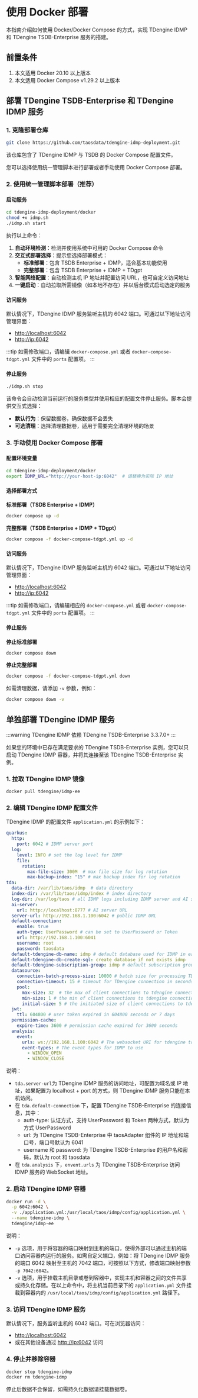 # 使用 Docker 部署

本指南介绍如何使用 Docker/Docker Compose 的方式，实现 TDengine IDMP 和 TDengine TSDB-Enterprise 服务的搭建。

## 前置条件

1. 本文适用 Docker 20.10 以上版本
1. 本文适用 Docker Compose v1.29.2 以上版本

## 部署 TDengine TSDB-Enterprise 和 TDengine IDMP 服务

### 1. 克隆部署仓库

```bash
git clone https://github.com/taosdata/tdengine-idmp-deployment.git
```

该仓库包含了 TDengine IDMP 与 TSDB 的 Docker Compose 配置文件。

您可以选择使用统一管理脚本进行部署或者手动使用 Docker Compose 部署。

### 2. 使用统一管理脚本部署（推荐）

#### 启动服务

```bash
cd tdengine-idmp-deployment/docker
chmod +x idmp.sh
./idmp.sh start
```

执行以上命令：

1. **自动环境检测**：检测并使用系统中可用的 Docker Compose 命令
2. **交互式部署选择**：提示您选择部署模式：
   - **标准部署**：包含 TSDB Enterprise + IDMP，适合基本功能使用
   - **完整部署**：包含 TSDB Enterprise + IDMP + TDgpt
3. **智能网络配置**：自动检测主机 IP 地址并配置访问 URL，也可自定义访问地址
4. **一键启动**：自动拉取所需镜像（如本地不存在）并以后台模式启动选定的服务

#### 访问服务

默认情况下，TDengine IDMP 服务监听主机的 6042 端口。可通过以下地址访问管理界面：

- [http://localhost:6042](http://localhost:6042)
- [http://ip:6042](http://ip:6042)

:::tip
如需修改端口，请编辑 `docker-compose.yml` 或者 `docker-compose-tdgpt.yml` 文件中的 `ports` 配置项。
:::

#### 停止服务

```bash
./idmp.sh stop
```

该命令会自动检测当前运行的服务类型并使用相应的配置文件停止服务。脚本会提供交互式选择：

- **默认行为**：保留数据卷，确保数据不会丢失
- **可选清理**：选择清理数据卷，适用于需要完全清理环境的场景

### 3. 手动使用 Docker Compose 部署

#### 配置环境变量

```bash
cd tdengine-idmp-deployment/docker
export IDMP_URL="http://your-host-ip:6042"  # 请替换为实际 IP 地址
```

#### 选择部署方式

**标准部署（TSDB Enterprise + IDMP）**

```bash
docker compose up -d
```

**完整部署（TSDB Enterprise + IDMP + TDgpt）**

```bash
docker compose -f docker-compose-tdgpt.yml up -d
```

#### 访问服务

默认情况下，TDengine IDMP 服务监听主机的 6042 端口。可通过以下地址访问管理界面：

- [http://localhost:6042](http://localhost:6042)
- [http://ip:6042](http://ip:6042)

:::tip
如需修改端口，请编辑相应的 `docker-compose.yml` 或者 `docker-compose-tdgpt.yml` 文件中的 `ports` 配置项。
:::

#### 停止服务

**停止标准部署**
```bash
docker compose down
```

**停止完整部署**
```bash
docker compose -f docker-compose-tdgpt.yml down
```

如需清理数据，请添加 `-v` 参数，例如：

```bash
docker compose down -v
```

## 单独部署 TDengine IDMP 服务

:::warning
TDengine IDMP 依赖 TDengine TSDB-Enterprise 3.3.7.0+
:::

如果您的环境中已存在满足要求的 TDengine TSDB-Enterprise 实例，您可以只启动 TDengine IDMP 容器，并将其连接至该 TDengine TSDB-Enterprise 实例。

### 1. 拉取 TDengine  IDMP 镜像

```bash
docker pull tdengine/idmp-ee
```

### 2. 编辑 TDengine IDMP 配置文件

TDengine IDMP 的配置文件 `application.yml` 的示例如下：

```yaml
quarkus:
  http:
    port: 6042 # IDMP server port
  log:
    level: INFO # set the log level for IDMP
    file:
      rotation:
        max-file-size: 300M  # max file size for log rotation
        max-backup-index: "15" # max backup index for log rotation
tda:
  data-dir: /var/lib/taos/idmp  # data directory
  index-dir: /var/lib/taos/idmp/index # index directory
  log-dir: /var/log/taos # all IDMP logs including IDMP server and AI server will be stored in this directory
  ai-server:
    url: http://localhost:8777 # AI server URL
  server-url: http://192.168.1.100:6042 # public IDMP URL
  default-connection:
    enable: true
    auth-type: UserPassword # can be set to UserPassword or Token
    url: http://192.168.1.100:6041
    username: root
    password: taosdata
  default-tdengine-db-name: idmp # default database used for IDMP in each TDengine connection
  default-tdengine-db-create-sql: create database if not exists idmp
  default-tdengine-subscription-group: idmp # default subscription group name used for IDMP for each TDengine connection
  datasource:
    connection-batch-process-size: 10000 # batch size for processing TDengine SQLs.
    connection-timeout: 15 # timeout for TDengine connection in seconds
    pool:
      max-size: 32  # the max of client connections to tdengine connection
      min-size: 1 # the min of client connections to tdengine connection
      initial-size: 5 # the initiated size of client connections to tdengine connection
  jwt:
    ttl: 604800 # user token expired in 604800 seconds or 7 days
  permission-cache:
    expire-time: 3600 # permission cache expired for 3600 seconds
  analysis:
    event:
      urls: ws://192.168.1.100:6042 # The websocket URI for tdengine to access IDMP server.
      event-types: # The event types for IDMP to use
        - WINDOW_OPEN
        - WINDOW_CLOSE
```

说明：
- `tda.server-url`为 TDengine IDMP 服务的访问地址，可配置为域名或 IP 地址，如果配置为 localhost + port 的方式，则 TDengine IDMP 服务只能在本机访问。
- 在 `tda.default-connection` 下，配置 TDengine TSDB-Enterprise 的连接信息，其中：
  - auth-type: 认证方式，支持 UserPassword 和 Token 两种方式，默认为方式 UserPassword
  - url: 为 TDengine TSDB-Enterprise 中 taosAdapter 组件的 IP 地址和端口号，端口号默认为 6041
  - username 和 password: 为 TDengine TSDB-Enterprise 的用户名和密码，默认为 root 和 taosdata
- 在 `tda.analysis` 下，`envent.urls` 为 TDengine TSDB-Enterprise 访问 IDMP 服务的 WebSocket 地址。

### 2. 启动 TDengine IDMP 容器

```bash
docker run -d \
  -p 6042:6042 \
  -v ./application.yml:/usr/local/taos/idmp/config/application.yml \
  --name tdengine-idmp \
  tdengine/idmp-ee
```

说明：
- `-p` 选项，用于将​​容器的端口映射到主机的端口​​，使得外部可以通过主机的端口访问容器内运行的服务。如需自定义端口，例如：将 TDengine IDMP 服务的端口 6042 映射至主机的 7042 端口，可按照以下方式，修改端口映射参数 `-p 7042:6042`。
- `-v` 选项，用于挂载主机目录或卷到容器中，实现主机和容器之间的文件共享或持久化存储。在以上命令中，将主机当前目录下的 `application.yml` 文件挂载到容器内的 `/usr/local/taos/idmp/config/application.yml` 路径下。

### 3. 访问 TDengine IDMP 服务

默认情况下，服务监听主机的 6042 端口。可在浏览器访问：

- [http://localhost:6042](http://localhost:6042)
- 或在其他设备通过 [http://ip:6042](http://ip:6042) 访问

### 4. 停止并移除容器

```bash
docker stop tdengine-idmp
docker rm tdengine-idmp
```

停止后数据不会保留，如需持久化数据请挂载数据卷。